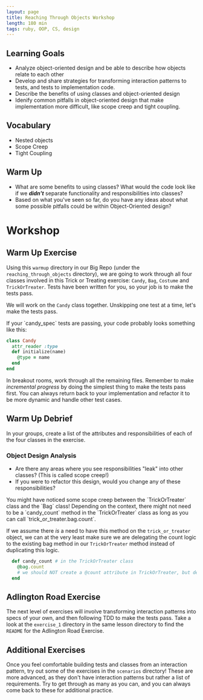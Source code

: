 ```yaml
---
layout: page
title: Reaching Through Objects Workshop
length: 180 min
tags: ruby, OOP, CS, design
---
```


## Learning Goals

- Analyze object-oriented design and be able to describe how objects relate to each other
- Develop and share strategies for transforming interaction patterns to tests, and tests to implementation code. 
- Describe the benefits of using classes and object-oriented design
- Idenify common pitfalls in object-oriented design that make implementation more difficult, like scope creep and tight coupling. 

## Vocabulary

* Nested objects
* Scope Creep
* Tight Coupling

## Warm Up

- What are some benefits to using classes? What would the code look like if we ___didn't___ separate functionality and responsibilities into classes?
- Based on what you've seen so far, do you have any ideas about what some possible pitfalls could be within Object-Oriented design?

# Workshop

## Warm Up Exercise

Using this `warmup` directory in our Big Repo (under the `reaching_through_objects` directory), we are going to work through all four classes involved in this Trick or Treating exercise: `Candy`, `Bag`, `Costume` and `TrickOrTreater`. Tests have been written for you, so your job is to make the tests pass. 

We will work on the `Candy` class together. Unskipping one test at a time, let's make the tests pass.

<section class="dropdown">
If your `candy_spec` tests are passing, your code probably looks something like this:

```ruby
class Candy
  attr_reader :type
  def initialize(name)
    @type = name
  end
end
```
</section>

In breakout rooms, work through all the remaining files. Remember to make *incremental progress* by doing the simplest thing to make the tests pass first. You can always return back to your implementation and refactor it to be more dynamic and handle other test cases. 

## Warm Up Debrief

In your groups, create a list of the attributes and responsibilities of each of the four classes in the exercise. 

### Object Design Analysis
* Are there any areas where you see responsibilities "leak" into other classes? (This is called scope creep!)
* If you were to refactor this design, would you change any of these responsibilities?

<section class="dropdown">
You might have noticed some scope creep between the `TrickOrTreater` class and the `Bag` class! Depending on the context, there might not need to be a `candy_count` method in the `TrickOrTreater` class as long as you can call `trick_or_treater.bag.count`. 

If we assume there *is* a need to have this method on the `trick_or_treater` object, we can at the very least make sure we are delegating the count logic to the existing bag method in our `TrickOrTreater` method instead of duplicating this logic. 
```ruby
  def candy_count # in the TrickOrTreater class
    @bag.count
    # we should NOT create a @count attribute in TrickOrTreater, but delegate to the existing Bag method
  end
```
</section>

## Adlington Road Exercise

The next level of exercises will involve transforming interaction patterns into specs of your own, and then following TDD to make the tests pass. Take a look at the `exercise_1` directory in the same lesson directory to find the `README` for the Adlington Road Exercise. 

## Additional Exercises

Once you feel comfortable building tests and classes from an interaction pattern, try out some of the exercises in the `scenarios` directory! These are more advanced, as they don't have interaction patterns but rather a list of requirements. Try to get through as many as you can, and you can always come back to these for additional practice. 

